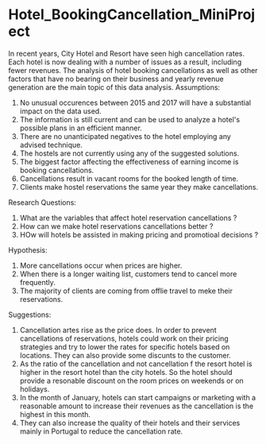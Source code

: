 # Hotel_BookingCancellation_MiniProject
In recent years, City Hotel and Resort have seen high cancellation rates. Each hotel is now dealing with a number of  issues as a result, including fewer revenues.
The analysis of hotel booking cancellations as well as other factors that have no bearing on their business and yearly revenue generation are the main topic of this data analysis.
Assumptions:
1. No unusual occurences between 2015 and 2017 will have a substantial impact on the data used.
2. The information is still current and can be used to analyze a hotel's possible plans in an efficient manner.
3. There are no unanticipated negatives to the hotel employing any advised technique.
4. The hostels are not currently using any of the suggested solutions.
5. The biggest factor affecting the effectiveness of earning income is booking cancellations.
6. Cancellations result in vacant rooms for the booked length of time.
7. Clients make hostel reservations the same year they make cancellations.

Research Questions:
1. What are the variables that affect hotel reservation cancellations ?
2. How can we make hotel reservations cancellations better ?
3. HOw will hotels be assisted in making pricing and promotioal decisions ?

Hypothesis:
1. More cancellations occur when prices are higher.
2. When there is a longer waiting list, customers tend to cancel more frequently.
3. The majority of clients are coming from offlie travel to meke their reservations.

Suggestions:
1. Cancellation artes rise as the price does. In order to prevent cancellations of reservations, hotels could work on their pricing strategies and try to lower the rates for specific hotels based on locations. They can also provide some discunts to the customer.
2. As the ratio of the cancellation and not cancellation f the resort hotel is higher in the resort hotel than the city hotels. So the hotel should provide a resonable discount on the room prices on weekends or on holidays.
3. In the month of January, hotels can start campaigns or marketing with a reasonable amount to increase their revenues as the cancellation is the highest in this month.
4. They can also increase the quality of their hotels and their services mainly in Portugal to reduce the cancellation rate.

